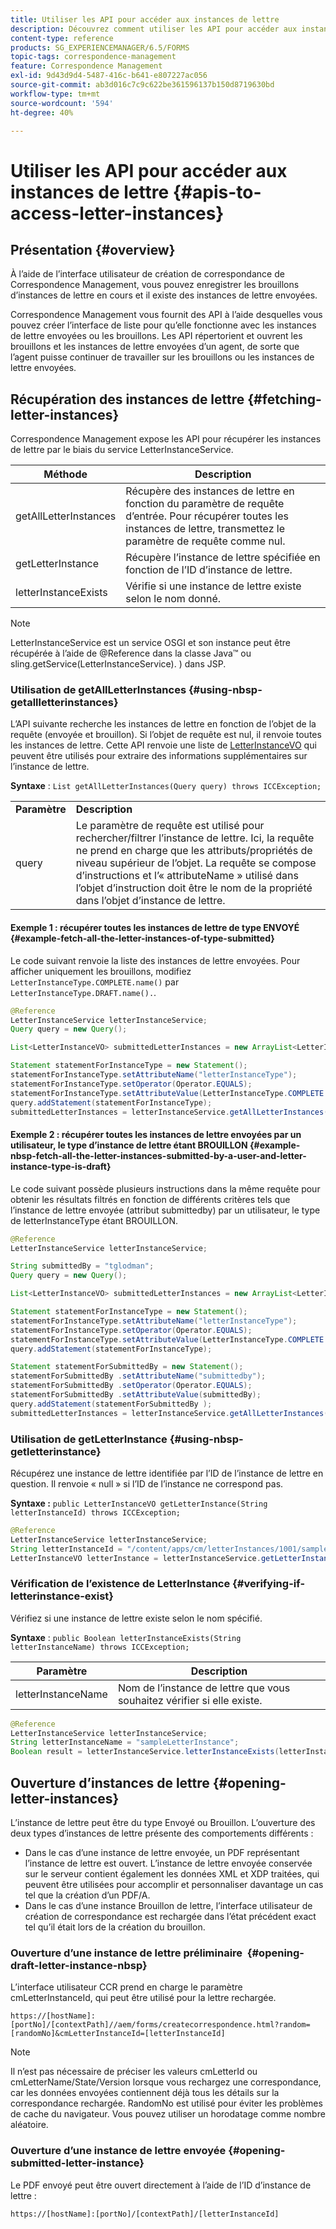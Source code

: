 ```yaml
---
title: Utiliser les API pour accéder aux instances de lettre
description: Découvrez comment utiliser les API pour accéder aux instances de lettre.
content-type: reference
products: SG_EXPERIENCEMANAGER/6.5/FORMS
topic-tags: correspondence-management
feature: Correspondence Management
exl-id: 9d43d9d4-5487-416c-b641-e807227ac056
source-git-commit: ab3d016c7c9c622be361596137b150d8719630bd
workflow-type: tm+mt
source-wordcount: '594'
ht-degree: 40%

---
```


# Utiliser les API pour accéder aux instances de lettre {#apis-to-access-letter-instances}

## Présentation {#overview}

À l’aide de l’interface utilisateur de création de correspondance de Correspondence Management, vous pouvez enregistrer les brouillons d’instances de lettre en cours et il existe des instances de lettre envoyées.

Correspondence Management vous fournit des API à l’aide desquelles vous pouvez créer l’interface de liste pour qu’elle fonctionne avec les instances de lettre envoyées ou les brouillons. Les API répertorient et ouvrent les brouillons et les instances de lettre envoyées d’un agent, de sorte que l’agent puisse continuer de travailler sur les brouillons ou les instances de lettre envoyées.

## Récupération des instances de lettre {#fetching-letter-instances}

Correspondence Management expose les API pour récupérer les instances de lettre par le biais du service LetterInstanceService.

| Méthode | Description |
|--- |--- |
| getAllLetterInstances | Récupère des instances de lettre en fonction du paramètre de requête d’entrée. Pour récupérer toutes les instances de lettre, transmettez le paramètre de requête comme nul. |
| getLetterInstance | Récupère l’instance de lettre spécifiée en fonction de l’ID d’instance de lettre. |
| letterInstanceExists | Vérifie si une instance de lettre existe selon le nom donné. |

>[!NOTE]
>
>LetterInstanceService est un service OSGI et son instance peut être récupérée à l’aide de @Reference dans la classe Java™ ou sling.getService(LetterInstanceService). ) dans JSP.

### Utilisation de getAllLetterInstances {#using-nbsp-getallletterinstances}

L’API suivante recherche les instances de lettre en fonction de l’objet de la requête (envoyée et brouillon). Si l’objet de requête est nul, il renvoie toutes les instances de lettre. Cette API renvoie une liste de [LetterInstanceVO](https://experienceleague.adobe.com/docs/experience-manager-release-information/aem-release-updates/previous-updates/aem-previous-versions.html?lang=fr) qui peuvent être utilisés pour extraire des informations supplémentaires sur l’instance de lettre.

**Syntaxe** : `List getAllLetterInstances(Query query) throws ICCException;`

<table>
 <tbody>
  <tr>
   <td><strong>Paramètre</strong></td>
   <td><strong>Description</strong></td>
  </tr>
  <tr>
   <td>query</td>
   <td>Le paramètre de requête est utilisé pour rechercher/filtrer l’instance de lettre. Ici, la requête ne prend en charge que les attributs/propriétés de niveau supérieur de l’objet. La requête se compose d’instructions et l’« attributeName » utilisé dans l’objet d’instruction doit être le nom de la propriété dans l’objet d’instance de lettre.<br /> </td>
  </tr>
 </tbody>
</table>

#### Exemple 1 : récupérer toutes les instances de lettre de type ENVOYÉ {#example-fetch-all-the-letter-instances-of-type-submitted}

Le code suivant renvoie la liste des instances de lettre envoyées. Pour afficher uniquement les brouillons, modifiez `LetterInstanceType.COMPLETE.name()` par `LetterInstanceType.DRAFT.name().`.

```java
@Reference
LetterInstanceService letterInstanceService;
Query query = new Query();

List<LetterInstanceVO> submittedLetterInstances = new ArrayList<LetterInstanceVO>();

Statement statementForInstanceType = new Statement();
statementForInstanceType.setAttributeName("letterInstanceType");
statementForInstanceType.setOperator(Operator.EQUALS);
statementForInstanceType.setAttributeValue(LetterInstanceType.COMPLETE.name());
query.addStatement(statementForInstanceType);
submittedLetterInstances = letterInstanceService.getAllLetterInstances(query);
```

#### Exemple 2 : récupérer toutes les instances de lettre envoyées par un utilisateur, le type d’instance de lettre étant BROUILLON {#example-nbsp-fetch-all-the-letter-instances-submitted-by-a-user-and-letter-instance-type-is-draft}

Le code suivant possède plusieurs instructions dans la même requête pour obtenir les résultats filtrés en fonction de différents critères tels que l’instance de lettre envoyée (attribut submittedby) par un utilisateur, le type de letterInstanceType étant BROUILLON.

```java
@Reference
LetterInstanceService letterInstanceService;

String submittedBy = "tglodman";
Query query = new Query();

List<LetterInstanceVO> submittedLetterInstances = new ArrayList<LetterInstanceVO>();

Statement statementForInstanceType = new Statement();
statementForInstanceType.setAttributeName("letterInstanceType");
statementForInstanceType.setOperator(Operator.EQUALS);
statementForInstanceType.setAttributeValue(LetterInstanceType.COMPLETE.name());
query.addStatement(statementForInstanceType);

Statement statementForSubmittedBy = new Statement();
statementForSubmittedBy .setAttributeName("submittedby");
statementForSubmittedBy .setOperator(Operator.EQUALS);
statementForSubmittedBy .setAttributeValue(submittedBy);
query.addStatement(statementForSubmittedBy );
submittedLetterInstances = letterInstanceService.getAllLetterInstances(query);
```

### Utilisation de getLetterInstance {#using-nbsp-getletterinstance}

Récupérez une instance de lettre identifiée par l’ID de l’instance de lettre en question. Il renvoie « null » si l’ID de l’instance ne correspond pas.

**Syntaxe :** `public LetterInstanceVO getLetterInstance(String letterInstanceId) throws ICCException;`

```java
@Reference
LetterInstanceService letterInstanceService;
String letterInstanceId = "/content/apps/cm/letterInstances/1001/sampleLetterInstance";
LetterInstanceVO letterInstance = letterInstanceService.getLetterInstance(letterInstanceId );
```

### Vérification de l’existence de LetterInstance {#verifying-if-letterinstance-exist}

Vérifiez si une instance de lettre existe selon le nom spécifié.

**Syntaxe** : `public Boolean letterInstanceExists(String letterInstanceName) throws ICCException;`

| **Paramètre** | **Description** |
|---|---|
| letterInstanceName | Nom de l’instance de lettre que vous souhaitez vérifier si elle existe. |

```java
@Reference
LetterInstanceService letterInstanceService;
String letterInstanceName = "sampleLetterInstance";
Boolean result = letterInstanceService.letterInstanceExists(letterInstanceName );
```

## Ouverture d’instances de lettre {#opening-letter-instances}

L’instance de lettre peut être du type Envoyé ou Brouillon. L’ouverture des deux types d’instances de lettre présente des comportements différents :

* Dans le cas d’une instance de lettre envoyée, un PDF représentant l’instance de lettre est ouvert. L’instance de lettre envoyée conservée sur le serveur contient également les données XML et XDP traitées, qui peuvent être utilisées pour accomplir et personnaliser davantage un cas tel que la création d’un PDF/A.
* Dans le cas d’une instance Brouillon de lettre, l’interface utilisateur de création de correspondance est rechargée dans l’état précédent exact tel qu’il était lors de la création du brouillon.

### Ouverture d’une instance de lettre préliminaire  {#opening-draft-letter-instance-nbsp}

L’interface utilisateur CCR prend en charge le paramètre cmLetterInstanceId, qui peut être utilisé pour la lettre rechargée.

`https://[hostName]:[portNo]/[contextPath]//aem/forms/createcorrespondence.html?random=[randomNo]&cmLetterInstanceId=[letterInstanceId]`

>[!NOTE]
>
Il n’est pas nécessaire de préciser les valeurs cmLetterId ou cmLetterName/State/Version lorsque vous rechargez une correspondance, car les données envoyées contiennent déjà tous les détails sur la correspondance rechargée. RandomNo est utilisé pour éviter les problèmes de cache du navigateur. Vous pouvez utiliser un horodatage comme nombre aléatoire.

### Ouverture d’une instance de lettre envoyée {#opening-submitted-letter-instance}

Le PDF envoyé peut être ouvert directement à l’aide de l’ID d’instance de lettre :

`https://[hostName]:[portNo]/[contextPath]/[letterInstanceId]`
